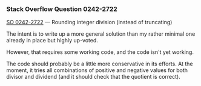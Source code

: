 ### Stack Overflow Question 0242-2722

[SO 0242-2722](https://stackoverflow.com/q/02422722) &mdash;
Rounding integer division (instead of truncating)

The intent is to write up a more general solution than my rather minimal
one already in place but highly up-voted.

However, that requires some working code, and the code isn't yet
working.

The code should probably be a little more conservative in its efforts.
At the moment, it tries all combinations of positive and negative values
for both divisor and dividend (and it should check that the quotient is
correct).

